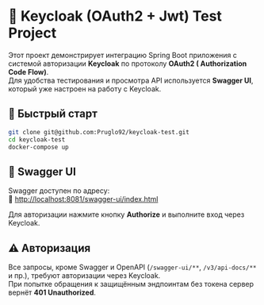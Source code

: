 # 🔐 Keycloak (OAuth2 + Jwt) Test Project

Этот проект демонстрирует интеграцию Spring Boot приложения с системой авторизации **Keycloak** по протоколу **OAuth2 (
Authorization Code Flow)**.  
Для удобства тестирования и просмотра API используется **Swagger UI**, который уже настроен на работу с Keycloak.

## 🚀 Быстрый старт

```bash
git clone git@github.com:Pruglo92/keycloak-test.git
cd keycloak-test
docker-compose up
```

## 🧪 Swagger UI

Swagger доступен по адресу:  
🔗 [http://localhost:8081/swagger-ui/index.html](http://localhost:8081/swagger-ui/index.html)

Для авторизации нажмите кнопку **Authorize** и выполните вход через Keycloak.

## ⚠️ Авторизация

Все запросы, кроме Swagger и OpenAPI (`/swagger-ui/**`, `/v3/api-docs/**` и пр.), требуют авторизации через Keycloak.  
При попытке обращения к защищённым эндпоинтам без токена сервер вернёт **401 Unauthorized**.
